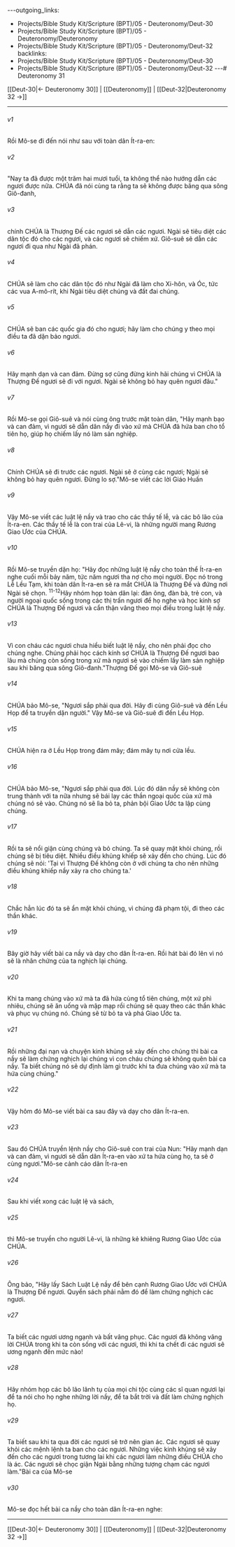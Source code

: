 ---outgoing_links:
  - Projects/Bible Study Kit/Scripture (BPT)/05 - Deuteronomy/Deut-30
  - Projects/Bible Study Kit/Scripture (BPT)/05 - Deuteronomy/Deuteronomy
  - Projects/Bible Study Kit/Scripture (BPT)/05 - Deuteronomy/Deut-32
backlinks:
  - Projects/Bible Study Kit/Scripture (BPT)/05 - Deuteronomy/Deut-30
  - Projects/Bible Study Kit/Scripture (BPT)/05 - Deuteronomy/Deut-32
---# Deuteronomy 31

[[Deut-30|← Deuteronomy 30]] | [[Deuteronomy]] | [[Deut-32|Deuteronomy 32 →]]
***



###### v1 
Rồi Mô-se đi đến nói như sau với toàn dân Ít-ra-en: 

###### v2 
"Nay ta đã được một trăm hai mươi tuổi, ta không thể nào hướng dẫn các ngươi được nữa. CHÚA đã nói cùng ta rằng ta sẽ không được băng qua sông Giô-đanh, 

###### v3 
chính CHÚA là Thượng Đế các ngươi sẽ dẫn các ngươi. Ngài sẽ tiêu diệt các dân tộc đó cho các ngươi, và các ngươi sẽ chiếm xứ. Giô-suê sẽ dẫn các ngươi đi qua như Ngài đã phán. 

###### v4 
CHÚA sẽ làm cho các dân tộc đó như Ngài đã làm cho Xi-hôn, và Óc, tức các vua A-mô-rít, khi Ngài tiêu diệt chúng và đất đai chúng. 

###### v5 
CHÚA sẽ ban các quốc gia đó cho ngươi; hãy làm cho chúng y theo mọi điều ta đã dặn bảo ngươi. 

###### v6 
Hãy mạnh dạn và can đảm. Đừng sợ cũng đừng kinh hãi chúng vì CHÚA là Thượng Đế ngươi sẽ đi với ngươi. Ngài sẽ không bỏ hay quên ngươi đâu." 

###### v7 
Rồi Mô-se gọi Giô-suê và nói cùng ông trước mặt toàn dân, "Hãy mạnh bạo và can đảm, vì ngươi sẽ dẫn dân nầy đi vào xứ mà CHÚA đã hứa ban cho tổ tiên họ, giúp họ chiếm lấy nó làm sản nghiệp. 

###### v8 
Chính CHÚA sẽ đi trước các ngươi. Ngài sẽ ở cùng các ngươi; Ngài sẽ không bỏ hay quên ngươi. Đừng lo sợ."Mô-se viết các lời Giáo Huấn 

###### v9 
Vậy Mô-se viết các luật lệ nầy và trao cho các thầy tế lễ, và các bô lão của Ít-ra-en. Các thầy tế lễ là con trai của Lê-vi, là những người mang Rương Giao Ước của CHÚA. 

###### v10 
Rồi Mô-se truyền dặn họ: "Hãy đọc những luật lệ nầy cho toàn thể Ít-ra-en nghe cuối mỗi bảy năm, tức năm ngươi tha nợ cho mọi người. Đọc nó trong Lễ Lều Tạm, khi toàn dân Ít-ra-en sẽ ra mắt CHÚA là Thượng Đế và đứng nơi Ngài sẽ chọn. <sup class="versenum">11-12</sup>Hãy nhóm họp toàn dân lại: đàn ông, đàn bà, trẻ con, và người ngoại quốc sống trong các thị trấn ngươi để họ nghe và học kính sợ CHÚA là Thượng Đế ngươi và cẩn thận vâng theo mọi điều trong luật lệ nầy. 

###### v13 
Vì con cháu các ngươi chưa hiểu biết luật lệ nầy, cho nên phải đọc cho chúng nghe. Chúng phải học cách kính sợ CHÚA là Thượng Đế ngươi bao lâu mà chúng còn sống trong xứ mà ngươi sẽ vào chiếm lấy làm sản nghiệp sau khi băng qua sông Giô-đanh."Thượng Đế gọi Mô-se và Giô-suê 

###### v14 
CHÚA bảo Mô-se, "Ngươi sắp phải qua đời. Hãy đi cùng Giô-suê và đến Lều Họp để ta truyền dặn người." Vậy Mô-se và Giô-suê đi đến Lều Họp. 

###### v15 
CHÚA hiện ra ở Lều Họp trong đám mây; đám mây tụ nơi cửa lều. 

###### v16 
CHÚA bảo Mô-se, "Ngươi sắp phải qua đời. Lúc đó dân nầy sẽ không còn trung thành với ta nữa nhưng sẽ bái lạy các thần ngoại quốc của xứ mà chúng nó sẽ vào. Chúng nó sẽ lìa bỏ ta, phản bội Giao Ước ta lập cùng chúng. 

###### v17 
Rồi ta sẽ nổi giận cùng chúng và bỏ chúng. Ta sẽ quay mặt khỏi chúng, rồi chúng sẽ bị tiêu diệt. Nhiều điều khủng khiếp sẽ xảy đến cho chúng. Lúc đó chúng sẽ nói: 'Tại vì Thượng Đế không còn ở với chúng ta cho nên những điều khủng khiếp nầy xảy ra cho chúng ta.' 

###### v18 
Chắc hẳn lúc đó ta sẽ ẩn mặt khỏi chúng, vì chúng đã phạm tội, đi theo các thần khác. 

###### v19 
Bây giờ hãy viết bài ca nầy và dạy cho dân Ít-ra-en. Rồi hát bài đó lên vì nó sẽ là nhân chứng của ta nghịch lại chúng. 

###### v20 
Khi ta mang chúng vào xứ mà ta đã hứa cùng tổ tiên chúng, một xứ phì nhiêu, chúng sẽ ăn uống và mập mạp rồi chúng sẽ quay theo các thần khác và phục vụ chúng nó. Chúng sẽ từ bỏ ta và phá Giao Ước ta. 

###### v21 
Rồi những đại nạn và chuyện kinh khủng sẽ xảy đến cho chúng thì bài ca nầy sẽ làm chứng nghịch lại chúng vì con cháu chúng sẽ không quên bài ca nầy. Ta biết chúng nó sẽ dự định làm gì trước khi ta đưa chúng vào xứ mà ta hứa cùng chúng." 

###### v22 
Vậy hôm đó Mô-se viết bài ca sau đây và dạy cho dân Ít-ra-en. 

###### v23 
Sau đó CHÚA truyền lệnh nầy cho Giô-suê con trai của Nun: "Hãy mạnh dạn và can đảm, vì ngươi sẽ dẫn dân Ít-ra-en vào xứ ta hứa cùng họ, ta sẽ ở cùng ngươi."Mô-se cảnh cáo dân Ít-ra-en 

###### v24 
Sau khi viết xong các luật lệ và sách, 

###### v25 
thì Mô-se truyền cho người Lê-vi, là những kẻ khiêng Rương Giao Ước của CHÚA. 

###### v26 
Ông bảo, "Hãy lấy Sách Luật Lệ nầy để bên cạnh Rương Giao Ước với CHÚA là Thượng Đế ngươi. Quyển sách phải nằm đó để làm chứng nghịch các ngươi. 

###### v27 
Ta biết các ngươi ương ngạnh và bất vâng phục. Các ngươi đã không vâng lời CHÚA trong khi ta còn sống với các ngươi, thì khi ta chết đi các ngươi sẽ ương ngạnh đến mức nào! 

###### v28 
Hãy nhóm họp các bô lão lãnh tụ của mọi chi tộc cùng các sĩ quan ngươi lại để ta nói cho họ nghe những lời nầy, để ta bắt trời và đất làm chứng nghịch họ. 

###### v29 
Ta biết sau khi ta qua đời các ngươi sẽ trở nên gian ác. Các ngươi sẽ quay khỏi các mệnh lệnh ta ban cho các ngươi. Những việc kinh khủng sẽ xảy đến cho các ngươi trong tương lai khi các ngươi làm những điều CHÚA cho là ác. Các ngươi sẽ chọc giận Ngài bằng những tượng chạm các ngươi làm."Bài ca của Mô-se 

###### v30 
Mô-se đọc hết bài ca nầy cho toàn dân Ít-ra-en nghe:

***
[[Deut-30|← Deuteronomy 30]] | [[Deuteronomy]] | [[Deut-32|Deuteronomy 32 →]]
